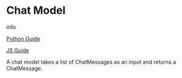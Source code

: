 Chat Model
==========

info

[Python Guide](https://python.langchain.com/en/latest/modules/models/chat.html)

[JS Guide](https://js.langchain.com/docs/modules/models/chat)

A chat model takes a list of ChatMessages as an input and returns a ChatMessage.